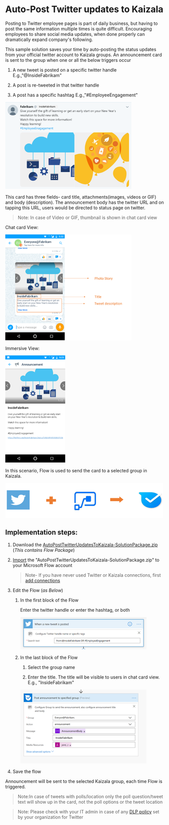 # Auto-Post Twitter updates to Kaizala

Posting to Twitter employee pages is part of daily business, but having to post the same information multiple times is quite difficult. Encouraging employees to share social media updates, when done properly can dramatically expand company's following. 

This sample solution saves your time by auto-posting the status updates from your official twitter account to Kaizala groups. An announcement card is sent to the group when one or all the below triggers occur

1. A new tweet is posted on a specific twitter handle E.g.,"@InsideFabrikam"

2. A post is re-tweeted in that twitter handle 
	
3. A post has a specific hashtag E.g.,"#EmployeeEngagement"

<img src="AutoPostTwitterUpdatesToKaizalaImages/6.png" alt="Tweet" width="400" />

This card has three fields- card title, attachments(images, videos or GIF) and body (description). The announcement body has the twitter URL and on tapping this URL, users would be directed to status page on twitter.

> Note: In case of Video or GIF, thumbnail is shown in chat card view

Chat card View:

<img src="AutoPostTwitterUpdatesToKaizalaImages/1.png" alt="Chat card view Logo" width="400" />

Immersive View:

<img src="AutoPostTwitterUpdatesToKaizalaImages/2.png" alt="Immersive view Logo" width="190" />

In this scenario, Flow is used to send the card to a selected group in Kaizala.

<img src="AutoPostTwitterUpdatesToKaizalaImages/3.png" alt="Flow+Twitter>Kaizala" width="500" />

## Implementation steps:

1. Download the [AutoPostTwitterUpdatesToKaizala-SolutionPackage.zip](https://github.com/MicrosoftDocs/kaizala-docs/blob/master/Articles/BusinessSolutions/CorporateCommunications/AutoPostTwitterUpdatesToKaizala/AutoPostTwitterUpdatesToKaizala-SolutionPackage.zip) (*This contains Flow Package*)

2. [Import](https://flow.microsoft.com/en-us/blog/import-export-bap-packages/) the "AutoPostTwitterUpdatesToKaizala-SolutionPackage.zip" to your Microsoft Flow account

     > Note- If you have never used Twitter or Kaizala connections, first [add connections](https://docs.microsoft.com/en-us/flow/add-manage-connections)

3. Edit the Flow (*as Below*)

    1.  In the first block of the Flow
    
	    Enter the twitter handle or enter the hashtag, or both
		
	    <img src="AutoPostTwitterUpdatesToKaizalaImages/4.PNG" alt="Firstblock>Kaizala" width="400" />
	
    2.  In the last block of the Flow
      
	    1. Select the group name 
	
	    2. Enter the title. The title will be visible to users in chat card view. E.g., "InsideFabrikam"
	 
	    <img src="AutoPostTwitterUpdatesToKaizalaImages/5.PNG" alt="Flow+Twitter>Kaizala" width="400" />
	 
4. Save the flow

Announcement will be sent to the selected Kaizala group, each time Flow is triggered.

> Note:In case of tweets with polls/location only the poll question/tweet text will show up in the card, not the poll options or the tweet location

> Note: Please check with your IT admin in case of any [DLP policy](https://docs.microsoft.com/en-us/flow/prevent-data-loss) set by your organization for Twitter
